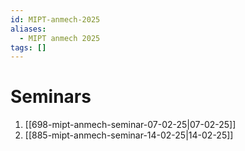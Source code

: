 ```yaml
---
id: MIPT-anmech-2025
aliases:
  - MIPT anmech 2025
tags: []
---
```

# Seminars

1. [[698-mipt-anmech-seminar-07-02-25|07-02-25]]
2. [[885-mipt-anmech-seminar-14-02-25|14-02-25]]
